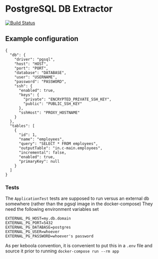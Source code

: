 # PostgreSQL DB Extractor

[![Build Status](https://travis-ci.org/keboola/db-extractor-pgsql.svg?branch=master)](https://travis-ci.org/keboola/db-extractor-pgsql)


## Example configuration


    {
      "db": {
        "driver": "pgsql",
        "host": "HOST",
        "port": "PORT",
        "database": "DATABASE",
        "user": "USERNAME",
        "password": "PASSWORD",
        "ssh": {
          "enabled": true,
          "keys": {
            "private": "ENCRYPTED_PRIVATE_SSH_KEY",
            "public": "PUBLIC_SSH_KEY"
          },
          "sshHost": "PROXY_HOSTNAME"
        }
      },
      "tables": [
        {
          "id": 1,
          "name": "employees",
          "query": "SELECT * FROM employees",
          "outputTable": "in.c-main.employees",
          "incremental": false,
          "enabled": true,
          "primaryKey": null
        }
      ]
    }

### Tests

The `ApplicationTest` tests are supposed to run versus an external db somewhere (rather than the pgsql image in the docker-compose)
They need the following environment variables set
```$xslt
EXTERNAL_PG_HOST=my.db.domain
EXTERNAL_PG_PORT=5432
EXTERNAL_PG_DATABASE=postgres
EXTERNAL_PG_USER=whoever
EXTERNAL_PG_PASSWORD=whoever's password
```
As per keboola convention, it is convenient to put this in a `.env` file and source it prior to running `docker-compose run --rm app`